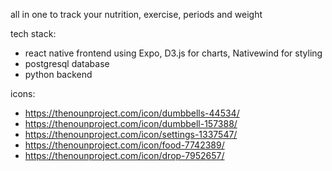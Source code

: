 all in one to track your nutrition, exercise, periods and weight

tech stack:
- react native frontend using Expo, D3.js for charts, Nativewind for styling
- postgresql database
- python backend

icons:
- https://thenounproject.com/icon/dumbbells-44534/
- https://thenounproject.com/icon/dumbbell-157388/
- https://thenounproject.com/icon/settings-1337547/
- https://thenounproject.com/icon/food-7742389/
- https://thenounproject.com/icon/drop-7952657/
